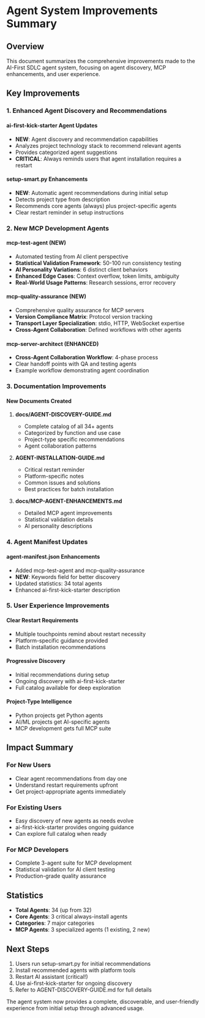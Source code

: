 # Agent System Improvements Summary

## Overview
This document summarizes the comprehensive improvements made to the AI-First SDLC agent system, focusing on agent discovery, MCP enhancements, and user experience.

## Key Improvements

### 1. Enhanced Agent Discovery and Recommendations

#### ai-first-kick-starter Agent Updates
- **NEW**: Agent discovery and recommendation capabilities
- Analyzes project technology stack to recommend relevant agents
- Provides categorized agent suggestions
- **CRITICAL**: Always reminds users that agent installation requires a restart

#### setup-smart.py Enhancements
- **NEW**: Automatic agent recommendations during initial setup
- Detects project type from description
- Recommends core agents (always) plus project-specific agents
- Clear restart reminder in setup instructions

### 2. New MCP Development Agents

#### mcp-test-agent (NEW)
- Automated testing from AI client perspective
- **Statistical Validation Framework**: 50-100 run consistency testing
- **AI Personality Variations**: 6 distinct client behaviors
- **Enhanced Edge Cases**: Context overflow, token limits, ambiguity
- **Real-World Usage Patterns**: Research sessions, error recovery

#### mcp-quality-assurance (NEW)
- Comprehensive quality assurance for MCP servers
- **Version Compliance Matrix**: Protocol version tracking
- **Transport Layer Specialization**: stdio, HTTP, WebSocket expertise
- **Cross-Agent Collaboration**: Defined workflows with other agents

#### mcp-server-architect (ENHANCED)
- **Cross-Agent Collaboration Workflow**: 4-phase process
- Clear handoff points with QA and testing agents
- Example workflow demonstrating agent coordination

### 3. Documentation Improvements

#### New Documents Created
1. **docs/AGENT-DISCOVERY-GUIDE.md**
   - Complete catalog of all 34+ agents
   - Categorized by function and use case
   - Project-type specific recommendations
   - Agent collaboration patterns

2. **AGENT-INSTALLATION-GUIDE.md**
   - Critical restart reminder
   - Platform-specific notes
   - Common issues and solutions
   - Best practices for batch installation

3. **docs/MCP-AGENT-ENHANCEMENTS.md**
   - Detailed MCP agent improvements
   - Statistical validation details
   - AI personality descriptions

### 4. Agent Manifest Updates

#### agent-manifest.json Enhancements
- Added mcp-test-agent and mcp-quality-assurance
- **NEW**: Keywords field for better discovery
- Updated statistics: 34 total agents
- Enhanced ai-first-kick-starter description

### 5. User Experience Improvements

#### Clear Restart Requirements
- Multiple touchpoints remind about restart necessity
- Platform-specific guidance provided
- Batch installation recommendations

#### Progressive Discovery
- Initial recommendations during setup
- Ongoing discovery with ai-first-kick-starter
- Full catalog available for deep exploration

#### Project-Type Intelligence
- Python projects get Python agents
- AI/ML projects get AI-specific agents
- MCP development gets full MCP suite

## Impact Summary

### For New Users
- Clear agent recommendations from day one
- Understand restart requirements upfront
- Get project-appropriate agents immediately

### For Existing Users
- Easy discovery of new agents as needs evolve
- ai-first-kick-starter provides ongoing guidance
- Can explore full catalog when ready

### For MCP Developers
- Complete 3-agent suite for MCP development
- Statistical validation for AI client testing
- Production-grade quality assurance

## Statistics
- **Total Agents**: 34 (up from 32)
- **Core Agents**: 3 critical always-install agents
- **Categories**: 7 major categories
- **MCP Agents**: 3 specialized agents (1 existing, 2 new)

## Next Steps
1. Users run setup-smart.py for initial recommendations
2. Install recommended agents with platform tools
3. Restart AI assistant (critical!)
4. Use ai-first-kick-starter for ongoing discovery
5. Refer to AGENT-DISCOVERY-GUIDE.md for full details

The agent system now provides a complete, discoverable, and user-friendly experience from initial setup through advanced usage.